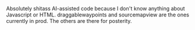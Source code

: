 Absolutely shitass AI-assisted code because I don't know anything about Javascript or HTML. draggablewaypoints and sourcemapview are the ones currently in prod. The others are there for posterity.
